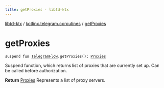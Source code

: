 ```yaml
---
title: getProxies - libtd-ktx
---
```


[libtd-ktx](../index.html) / [kotlinx.telegram.coroutines](index.html) / [getProxies](./get-proxies.html)

# getProxies

`suspend fun `[`TelegramFlow`](../kotlinx.telegram.core/-telegram-flow/index.html)`.getProxies(): `[`Proxies`](https://tdlibx.github.io/td/docs/org/drinkless/td/libcore/telegram/TdApi.Proxies.html)

Suspend function, which returns list of proxies that are currently set up. Can be called before
authorization.

**Return**
[Proxies](https://tdlibx.github.io/td/docs/org/drinkless/td/libcore/telegram/TdApi.Proxies.html) Represents a list of proxy servers.


